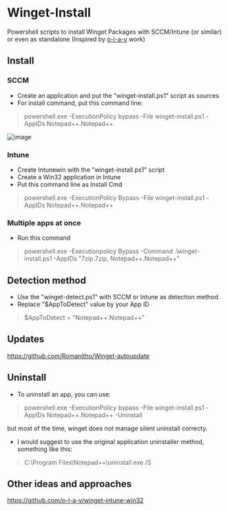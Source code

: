 # Winget-Install
Powershell scripts to install Winget Packages with SCCM/Intune (or similar) or even as standalone (Inspired by [o-l-a-v](https://github.com/o-l-a-v) work)

## Install
### SCCM
- Create an application and put the "winget-install.ps1" script as sources
- For install command, put this command line:
>powershell.exe -ExecutionPolicy bypass -File winget-install.ps1 -AppIDs Notepad++.Notepad++

![image](https://user-images.githubusercontent.com/96626929/152222570-da527307-ecc9-4fc2-b83e-7891ffae36ee.png)

### Intune
- Create Intunewin with the "winget-install.ps1" script
- Create a Win32 application in Intune
- Put this command line as Install Cmd
>powershell.exe -ExecutionPolicy Bypass -File winget-install.ps1 -AppIDs Notepad++.Notepad++

### Multiple apps at once
- Run this command
> powershell.exe -Executionpolicy Bypass -Command .\winget-install.ps1 -AppIDs "7zip.7zip, Notepad++.Notepad++"

## Detection method
- Use the "winget-detect.ps1" with SCCM or Intune as detection method.
- Replace "$AppToDetect" value by your App ID
>$AppToDetect = "Notepad++.Notepad++"

## Updates
https://github.com/Romanitho/Winget-autoupdate

## Uninstall
- To uninstall an app, you can use:
>powershell.exe -ExecutionPolicy bypass -File winget-install.ps1 -AppIDs Notepad++.Notepad++ -Uninstall

but most of the time, winget does not manage silent uninstall correcty.
- I would suggest to use the original application uninstaller method, something like this:
>‪C:\Program Files\Notepad++\uninstall.exe /S

## Other ideas and approaches
https://github.com/o-l-a-v/winget-intune-win32
